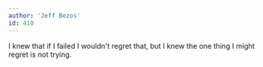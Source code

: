 ```yaml
---
author: 'Jeff Bezos'
id: 410
---
```


I knew that if I failed I wouldn't regret that, but I knew the one thing I might regret is not trying.

